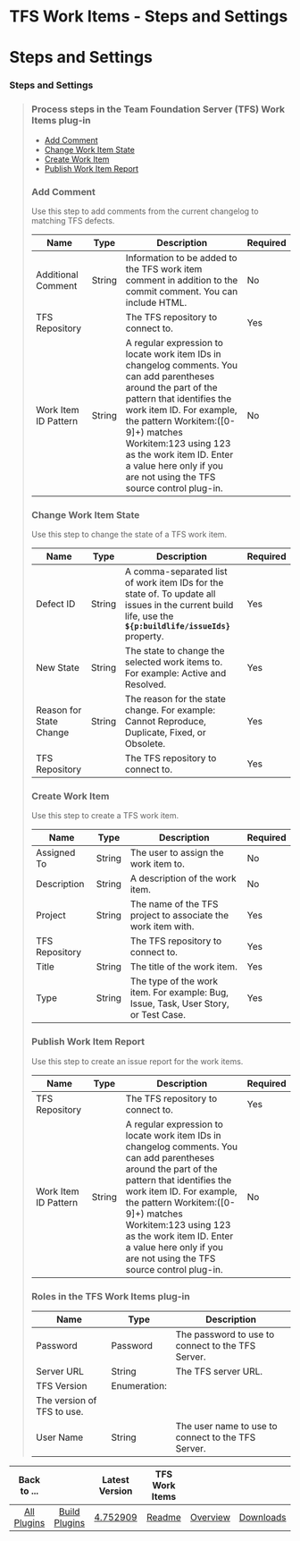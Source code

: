 
TFS Work Items - Steps and Settings
===================================

# Steps and Settings



### Steps and Settings




 



> 
> 
> 
> 
> 
> ### Process steps in the Team Foundation Server (TFS) Work Items plug-in
> 
> 
> * [Add Comment](#add_comment)
> * [Change Work Item State](#change_work_item_state)
> * [Create Work Item](#create_work_item)
> * [Publish Work Item Report](#publish_work_item_report)
> 
> 
> 
> 
> ### Add Comment
> 
> 
> Use this step to add comments from the current changelog to matching TFS defects.
> 
> 
> 
> 
> 
> | Name | Type | Description | Required |
> | --- | --- | --- | --- |
> | Additional Comment | String | Information to be added to the TFS work item comment in addition to the commit comment. You can include HTML. | No |
> | TFS Repository |  | The TFS repository to connect to. | Yes |
> | Work Item ID Pattern | String | A regular expression to locate work item IDs in changelog comments. You can add parentheses around the part of the pattern that identifies the work item ID. For example, the pattern Workitem:([0-9]+) matches Workitem:123 using 123 as the work item ID. Enter a value here only if you are not using the TFS source control plug-in. | No |
> 
> 
> ### Change Work Item State
> 
> 
> Use this step to change the state of a TFS work item.
> 
> 
> 
> 
> | Name | Type | Description | Required |
> | --- | --- | --- | --- |
> | Defect ID | String | A comma-separated list of work item IDs for the state of. To update all issues in the current build life, use the **``${p:buildlife/issueIds}``** property. | Yes |
> | New State | String | The state to change the selected work items to. For example: Active and Resolved. | Yes |
> | Reason for State Change | String | The reason for the state change. For example: Cannot Reproduce, Duplicate, Fixed, or Obsolete. | Yes |
> | TFS Repository |  | The TFS repository to connect to. | Yes |
> 
> 
> ### Create Work Item
> 
> 
> Use this step to create a TFS work item.
> 
> 
> 
> 
> | Name | Type | Description | Required |
> | --- | --- | --- | --- |
> | Assigned To | String | The user to assign the work item to. | No |
> | Description | String | A description of the work item. | No |
> | Project | String | The name of the TFS project to associate the work item with. | Yes |
> | TFS Repository |  | The TFS repository to connect to. | Yes |
> | Title | String | The title of the work item. | Yes |
> | Type | String | The type of the work item. For example: Bug, Issue, Task, User Story, or Test Case. | Yes |
> 
> 
> ### Publish Work Item Report
> 
> 
> Use this step to create an issue report for the work items.
> 
> 
> 
> 
> | Name | Type | Description | Required |
> | --- | --- | --- | --- |
> | TFS Repository |  | The TFS repository to connect to. | Yes |
> | Work Item ID Pattern | String | A regular expression to locate work item IDs in changelog comments. You can add parentheses around the part of the pattern that identifies the work item ID. For example, the pattern Workitem:([0-9]+) matches Workitem:123 using 123 as the work item ID. Enter a value here only if you are not using the TFS source control plug-in. | No |
> 
> 
> 
> 
> ### Roles in the TFS Work Items plug-in
> 
> 
> 
> 
> | Name | Type | Description |
> | --- | --- | --- |
> | Password | Password | The password to use to connect to the TFS Server. |
> | Server URL | String | The TFS server URL. |
> | TFS Version | Enumeration:
>  | The version of TFS to use. |
> | User Name | String | The user name to use to connect to the TFS Server. |
> 
> 
> 
> 




|Back to ...||Latest Version|TFS Work Items |||
| :---: | :---: | :---: | :---: | :---: | :---: |
|[All Plugins](../../index.md)|[Build Plugins](../README.md)|[4.752909](https://raw.githubusercontent.com/UrbanCode/IBM-UCB-PLUGINS/main/files/TFS-WorkItems/TFS-WorkItems-4.752909.zip)|[Readme](README.md)|[Overview](overview.md)|[Downloads](downloads.md)|
